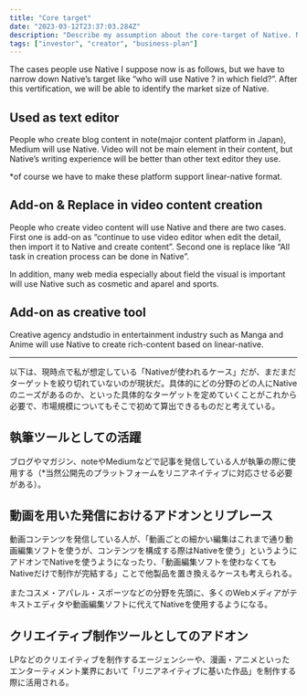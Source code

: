 ```yaml
---
title: "Core target"
date: "2023-03-12T23:37:03.284Z"
description: "Describe my assumption about the core-target of Native. Nativeのコアなターゲットについて現時点での考えをまとめます。"
tags: ["investor", "creator", "business-plan"]
---
```


The cases people use Native I suppose now is as follows, but we have to narrow down Native’s target like “who will use Native ? in which field?”. After this vertification, we will be able to identify the market size of Native.

## Used as text editor

People who create blog content in note(major content platform in Japan), Medium will use Native. Video will not be main element in their content, but Native’s writing experience will be better than other text editor they use. 

*of course we have to make these platform support linear-native format.

## Add-on & Replace in video content creation

People who create video content will use Native and there are two cases.  First one is add-on as “continue to use video editor when edit the detail, then import it to Native and create content”. Second one is replace like “All task in creation process can be done in Native”. 

In addition, many web media especially about field the visual is important will use Native such as cosmetic and aparel and sports.

## Add-on as creative tool

Creative agency andstudio in entertainment industry such as Manga and Anime will use Native to create rich-content based on linear-native.

---

以下は、現時点で私が想定している「Nativeが使われるケース」だが、まだまだターゲットを絞り切れていないのが現状だ。具体的にどの分野のどの人にNativeのニーズがあるのか、といった具体的なターゲットを定めていくことがこれから必要で、市場規模についてもそこで初めて算出できるものだと考えている。

## 執筆ツールとしての活躍

ブログやマガジン、noteやMediumなどで記事を発信している⼈が執筆の際に使用する（*当然公開先のプラットフォームをリニアネイティブに対応させる必要がある）。

## 動画を用いた発信におけるアドオンとリプレース

動画コンテンツを発信している⼈が、「動画ごとの細かい編集はこれまで通り動画編集ソフトを使うが、コンテンツを構成する際はNativeを使う」というようにアドオンでNativeを使うようになったり、「動画編集ソフトを使わなくてもNativeだけで制作が完結する」ことで他製品を置き換えるケースも考えられる。

またコスメ・アパレル・スポーツなどの分野を先頭に、多くのWebメディアがテキストエディタや動画編集ソフトに代えてNativeを使用するようになる。

## クリエイティブ制作ツールとしてのアドオン

LPなどのクリエイティブを制作するエージェンシーや、漫画・アニメといったエンターティメント業界において「リニアネイティブに基いた作品」を制作する際に活用される。